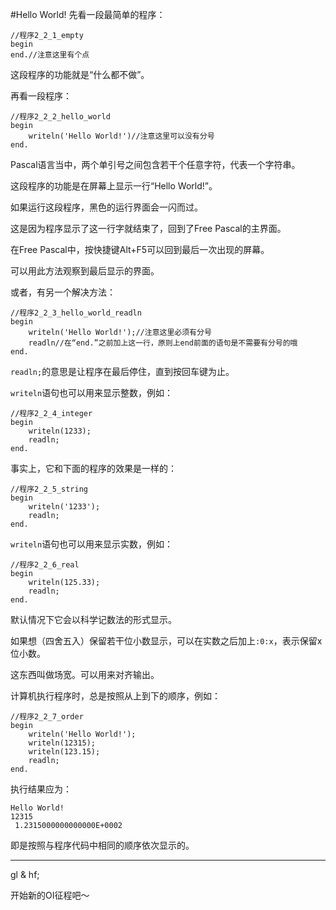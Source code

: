 #Hello World!
先看一段最简单的程序：

```delphi
//程序2_2_1_empty
begin
end.//注意这里有个点
```

这段程序的功能就是“什么都不做”。

再看一段程序：

```delphi
//程序2_2_2_hello_world
begin
	writeln('Hello World!')//注意这里可以没有分号
end.
```

Pascal语言当中，两个单引号之间包含若干个任意字符，代表一个字符串。

这段程序的功能是在屏幕上显示一行“Hello World!”。

如果运行这段程序，黑色的运行界面会一闪而过。

这是因为程序显示了这一行字就结束了，回到了Free Pascal的主界面。

在Free Pascal中，按快捷键Alt+F5可以回到最后一次出现的屏幕。

可以用此方法观察到最后显示的界面。

或者，有另一个解决方法：

```delphi
//程序2_2_3_hello_world_readln
begin
	writeln('Hello World!');//注意这里必须有分号
	readln//在“end.”之前加上这一行，原则上end前面的语句是不需要有分号的哦
end.
```

`readln;`的意思是让程序在最后停住，直到按回车键为止。

`writeln`语句也可以用来显示整数，例如：

```delphi
//程序2_2_4_integer
begin
	writeln(1233);
	readln;
end.
```

事实上，它和下面的程序的效果是一样的：

```delphi
//程序2_2_5_string
begin
	writeln('1233');
	readln;
end.
```

`writeln`语句也可以用来显示实数，例如：

```delphi
//程序2_2_6_real
begin
	writeln(125.33);
	readln;
end.
```

默认情况下它会以科学记数法的形式显示。

如果想（四舍五入）保留若干位小数显示，可以在实数之后加上`:0:x`，表示保留x位小数。

这东西叫做场宽。可以用来对齐输出。

计算机执行程序时，总是按照从上到下的顺序，例如：

```delphi
//程序2_2_7_order
begin
	writeln('Hello World!');
	writeln(12315);
	writeln(123.15);
	readln;
end.
```

执行结果应为：

```
Hello World!
12315
 1.2315000000000000E+0002
```

即是按照与程序代码中相同的顺序依次显示的。

-------

gl & hf;

开始新的OI征程吧～
